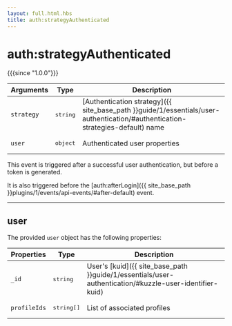 ```yaml
---
layout: full.html.hbs
title: auth:strategyAuthenticated
---
```


# auth:strategyAuthenticated

{{{since "1.0.0"}}}

| Arguments | Type | Description |
|-----------|------|-------------|
| `strategy` | <pre>string</pre> | [Authentication strategy]({{ site_base_path }}guide/1/essentials/user-authentication/#authentication-strategies-default) name |
| `user` | <pre>object</pre> | Authenticated user properties |

This event is triggered after a successful user authentication, but before a token is generated.

It is also triggered before the [auth:afterLogin]({{ site_base_path }}plugins/1/events/api-events/#after-default) event.

---

## user

The provided `user` object has the following properties:

| Properties | Type | Description |
|-----------|------|-------------|
| `_id` | <pre>string</pre> | User's [kuid]({{ site_base_path }}guide/1/essentials/user-authentication/#kuzzle-user-identifier-kuid) |
| `profileIds` | <pre>string[]</pre> | List of associated profiles |

